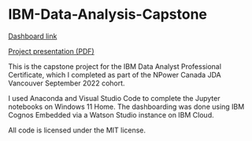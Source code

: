 # IBM-Data-Analysis-Capstone

[Dashboard link](https://dataplatform.cloud.ibm.com/dashboards/93ec7bda-4f76-4324-88c4-f58d41418ee3/view/5101f82c1a831ed042c8bde407cb28537f3e765eb5bbd75287817b4906317597f0604294c827495a8b145062a0eb1a0c9d)

[Project presentation (PDF)](https://drive.google.com/file/d/1RxSiHHHaGWHNE0YHZnfZy-rWTnBmqUmD/view?usp=sharing)

This is the capstone project for the IBM Data Analyst Professional Certificate, which I completed as part of the NPower Canada JDA Vancouver September 2022 cohort.

I used Anaconda and Visual Studio Code to complete the Jupyter notebooks on Windows 11 Home. The dashboarding was done using IBM Cognos Embedded via a Watson Studio instance on IBM Cloud.

All code is licensed under the MIT license.
